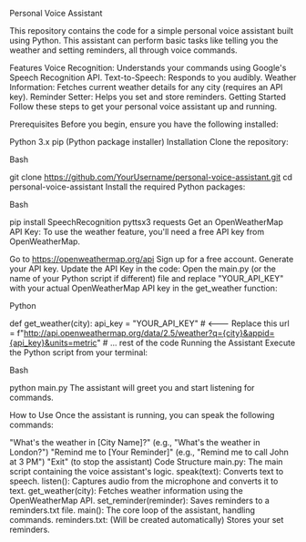 

Personal Voice Assistant

This repository contains the code for a simple personal voice assistant built using Python. This assistant can perform basic tasks like telling you the weather and setting reminders, all through voice commands.

Features
Voice Recognition: Understands your commands using Google's Speech Recognition API.
Text-to-Speech: Responds to you audibly.
Weather Information: Fetches current weather details for any city (requires an API key).
Reminder Setter: Helps you set and store reminders.
Getting Started
Follow these steps to get your personal voice assistant up and running.

Prerequisites
Before you begin, ensure you have the following installed:

Python 3.x
pip (Python package installer)
Installation
Clone the repository:

Bash

git clone https://github.com/YourUsername/personal-voice-assistant.git
cd personal-voice-assistant
Install the required Python packages:

Bash

pip install SpeechRecognition pyttsx3 requests
Get an OpenWeatherMap API Key:
To use the weather feature, you'll need a free API key from OpenWeatherMap.

Go to https://openweathermap.org/api
Sign up for a free account.
Generate your API key.
Update the API Key in the code:
Open the main.py (or the name of your Python script if different) file and replace "YOUR_API_KEY" with your actual OpenWeatherMap API key in the get_weather function:

Python

def get_weather(city):
    api_key = "YOUR_API_KEY" # <--- Replace this
    url = f"http://api.openweathermap.org/data/2.5/weather?q={city}&appid={api_key}&units=metric"
    # ... rest of the code
Running the Assistant
Execute the Python script from your terminal:

Bash

python main.py
The assistant will greet you and start listening for commands.

How to Use
Once the assistant is running, you can speak the following commands:

"What's the weather in [City Name]?" (e.g., "What's the weather in London?")
"Remind me to [Your Reminder]" (e.g., "Remind me to call John at 3 PM")
"Exit" (to stop the assistant)
Code Structure
main.py: The main script containing the voice assistant's logic.
speak(text): Converts text to speech.
listen(): Captures audio from the microphone and converts it to text.
get_weather(city): Fetches weather information using the OpenWeatherMap API.
set_reminder(reminder): Saves reminders to a reminders.txt file.
main(): The core loop of the assistant, handling commands.
reminders.txt: (Will be created automatically) Stores your set reminders.
